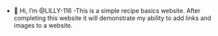 - 👋 Hi, I’m @LILLY-116
-This is a simple recipe basics website. After completing this website it will demonstrate my ability to add links and images to a website.

<!---
LILLY-116/LILLY-116 is a ✨ special ✨ repository because its `README.md` (this file) appears on your GitHub profile.
You can click the Preview link to take a look at your changes.
--->
